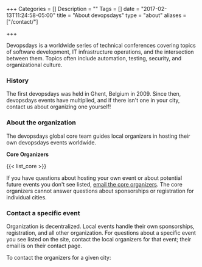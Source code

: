 +++
Categories = []
Description = ""
Tags = []
date = "2017-02-13T11:24:58-05:00"
title = "About devopsdays"
type = "about"
aliases = ["/contact/"]

+++

Devopsdays is a worldwide series of technical conferences covering topics of software development, IT infrastructure operations, and the intersection between them. Topics often include automation, testing, security, and organizational culture.

### History

The first devopsdays was held in Ghent, Belgium in 2009. Since then, devopsdays events have multiplied, and if there isn't one in your city, contact us about organizing one yourself!


### About the organization
The devopsdays global core team guides local organizers in hosting their own devopsdays events worldwide.

**Core Organizers**

{{< list_core >}}

If you have questions about hosting your own event or about potential future events you don't see listed, [email the core organizers](mailto:info@devopsdays.org). The core organizers cannot answer questions about sponsorships or registration for individual cities.

### Contact a specific event

Organization is decentralized. Local events handle their own sponsorships, registration, and all other organization. For questions about a specific event you see listed on the site, contact the local organizers for that event; their email is on their contact page.

To contact the organizers for a given city:

